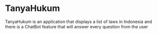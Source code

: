 # TanyaHukum
TanyaHukum is an application that displays a list of laws in Indonesia and there is a ChatBot feature that will answer every question from the user
